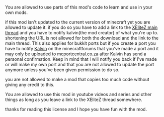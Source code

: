 You are allowed to use parts of this mod's
code to learn and use in your own mods.

if this mod isn't updated to the current
version of minecraft yet you are allowed to
update it. if you do so you have to add a link
to the [XEliteZ main thread](http://www.minecraftforum.net/topic/842232-) and you have to notify
kalvin(the mod creator) of what you're up to. 
shortening the URL is not allowed for both 
the download and the link to the main thread. 
This also applies for bukkit ports but if you create a
port you have to notify [Kalvin](http://www.minecraftforum.net/user/637707-) on the minecraftforums
that you've made a port and it may only be uploaded to
mcportcentral.co.za after Kalvin has send a personal
confirmation. Keep in mind that I will notify you back
if I've made or will make my own port and that you
are not allowed to update the port anymore unless
you've been given permission to do so.

you are not allowed to make a mod that copies
too much code without giving any credit to this.

You are allowed to use this mod in youtube videos
and series and other things as long as you leave
a link to the XEliteZ thread somewhere.

thanks for reading this license and I hope you have
fun with the mod.
